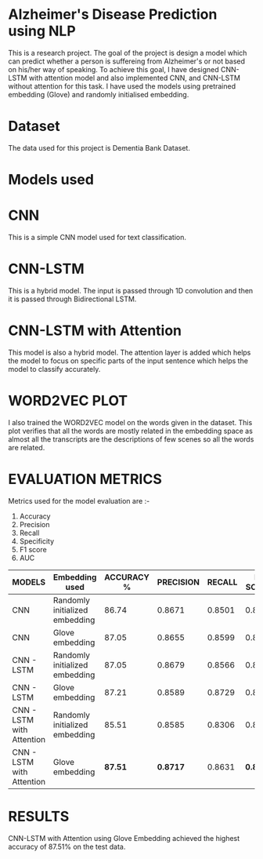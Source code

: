 # Alzheimer's Disease Prediction using NLP
This is a research project. The goal of the project is design a model which can predict whether a person is suffereing from Alzheimer's or not based on his/her way of speaking.
To achieve this goal, I have designed CNN-LSTM with attention model and also implemented CNN, and CNN-LSTM without attention for this task. I have used the models using pretrained embedding (Glove) and randomly initialised embedding.

# Dataset
The data used for this project is Dementia Bank Dataset.

# Models used

# CNN

This is a simple CNN model used for text classification.

# CNN-LSTM

This is a hybrid model. The input is passed through 1D convolution and then it is passed through Bidirectional LSTM.

# CNN-LSTM with Attention

This model is also a hybrid model. The attention layer is added which helps the model to focus on specific parts of the input sentence which helps the model to classify accurately.

# WORD2VEC PLOT

I also trained the WORD2VEC model on the words given in the dataset. This plot verifies that all the words are mostly related in the embedding space 
as almost all the transcripts are the descriptions of few scenes so all the words are related.

# EVALUATION METRICS

Metrics used for the model evaluation are :-
1. Accuracy
2. Precision
3. Recall
4. Specificity
5. F1 score
6. AUC

|MODELS|Embedding used|ACCURACY %|PRECISION|RECALL|F1 SCORE|SPECIFICITY|AUC|
|------|------------------------------|-----|------|------|------|------|------|
|CNN   |Randomly initialized embedding|86.74|0.8671|0.8501|0.8585|0.8830|0.9105|
|CNN   |Glove embedding|87.05|0.8655|0.8599|0.8627|0.8801|0.9136|
|CNN - LSTM  |Randomly initialized embedding|87.05|0.8679|0.8566|0.8622|0.8830|0.9128|
|CNN - LSTM   |Glove embedding|87.21|0.8589|0.8729|0.8659|0.8713|0.9122|
|CNN - LSTM with Attention  |Randomly initialized embedding|85.51|0.8585|0.8306|0.8443|0.8771|0.9176|
|CNN - LSTM with Attention  |Glove embedding|**87.51**|**0.8717**|0.8631|**0.8674**|**0.8859**|**0.9222**|

# RESULTS

CNN-LSTM with Attention using Glove Embedding achieved the highest accuracy of 87.51% on the test data.
